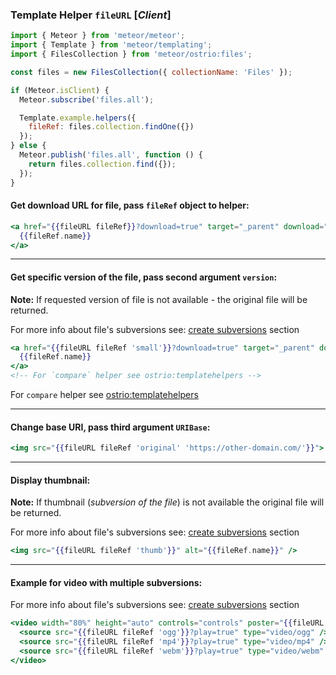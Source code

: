 ### Template Helper `fileURL` [*Client*]

```js
import { Meteor } from 'meteor/meteor';
import { Template } from 'meteor/templating';
import { FilesCollection } from 'meteor/ostrio:files';

const files = new FilesCollection({ collectionName: 'Files' });

if (Meteor.isClient) {
  Meteor.subscribe('files.all');

  Template.example.helpers({
    fileRef: files.collection.findOne({})
  });
} else {
  Meteor.publish('files.all', function () {
    return files.collection.find({});
  });
}
```

#### Get download URL for file, pass `fileRef` object to helper:

```handlebars
<a href="{{fileURL fileRef}}?download=true" target="_parent" download="{{fileRef.name}}">
  {{fileRef.name}}
</a>
```

-----

#### Get specific version of the file, pass second argument `version`:

__Note:__ If requested version of file is not available - the original file will be returned.

For more info about file's subversions see: [create subversions](https://github.com/veliovgroup/Meteor-Files/blob/master/docs/file-subversions.md) section

```handlebars
<a href="{{fileURL fileRef 'small'}}?download=true" target="_parent" download="{{compare fileRef.versions.small.name '||' fileRef.name}}">
  {{fileRef.name}}
</a>
<!-- For `compare` helper see ostrio:templatehelpers -->
```

For `compare` helper see [ostrio:templatehelpers](https://atmospherejs.com/ostrio/templatehelpers)

-----

#### Change base URI, pass third argument `URIBase`:

```handlebars
<img src="{{fileURL fileRef 'original' 'https://other-domain.com/'}}">
```

-----

#### Display thumbnail:

__Note:__ If thumbnail (*subversion of the file*) is not available the original file will be returned.

For more info about file's subversions see: [create subversions](https://github.com/veliovgroup/Meteor-Files/blob/master/docs/file-subversions.md) section

```handlebars
<img src="{{fileURL fileRef 'thumb'}}" alt="{{fileRef.name}}" />
```

-----

#### Example for video with multiple subversions:

For more info about file's subversions see: [create subversions](https://github.com/veliovgroup/Meteor-Files/blob/master/docs/file-subversions.md) section

```handlebars
<video width="80%" height="auto" controls="controls" poster="{{fileURL fileRef 'videoPoster'}}">
  <source src="{{fileURL fileRef 'ogg'}}?play=true" type="video/ogg" />
  <source src="{{fileURL fileRef 'mp4'}}?play=true" type="video/mp4" />
  <source src="{{fileURL fileRef 'webm'}}?play=true" type="video/webm" />
</video>
```
